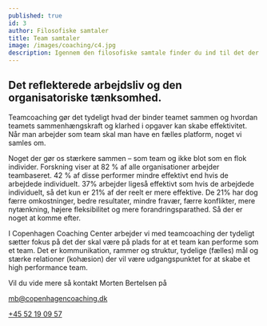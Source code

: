 ```yaml
---
published: true
id: 3
author: Filosofiske samtaler
title: Team samtaler
image: /images/coaching/c4.jpg
description: Igennem den filosofiske samtale finder du ind til det der er væsentligt for dig, og dèt der gør dig handlekraftig til at sætte dig selv fri til at leve det liv du gerne vil. Vi arbejder med de ord, begreber og værdier du mener ligger dig tættest på sinde. Det giver dig en imødekommenhed og styrke som du kan centrere det væsentligste for dig igennem.
---
```


## Det reflekterede arbejdsliv og den organisatoriske tænksomhed.

Teamcoaching gør det tydeligt hvad der binder teamet sammen og hvordan teamets sammenhængskraft og klarhed i opgaver kan skabe effektivitet. Når man arbejder som team skal man have en fælles platform, noget vi samles om.

Noget der gør os stærkere sammen – som team og ikke blot som en flok individer. Forskning viser at 82 % af alle organisationer arbejder teambaseret. 42 % af disse performer mindre effektivt end hvis de arbejdede individuelt. 37% arbejder ligeså effektivt som hvis de arbejdede individuelt, så det kun er 21% af der reelt er mere effektive. De 21% har dog færre omkostninger, bedre resultater, mindre fravær, færre konflikter, mere nytænkning, højere fleksibilitet og mere forandringsparathed. Så der er noget at komme efter.

I Copenhagen Coaching Center arbejder vi med teamcoaching der tydeligt sætter fokus på det der skal være på plads for at et team kan performe som et team. Det er kommunikation, rammer og struktur, tydelige (fælles) mål og stærke relationer (kohæsion) der vil være udgangspunktet for at skabe et high performance team.  

 

Vil du vide mere så kontakt Morten Bertelsen på

[mb@copenhagencoaching.dk](mailto:mb@copenhagencoaching.dk)

[+45 52 19 09 57](tel:+4552190957)